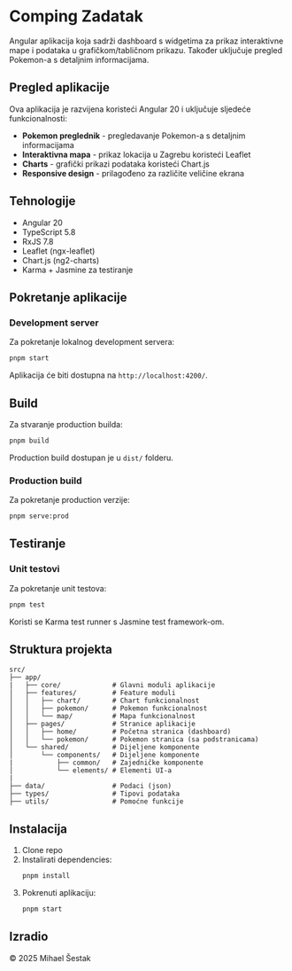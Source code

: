 # Comping Zadatak

Angular aplikacija koja sadrži dashboard s widgetima za prikaz interaktivne mape i podataka u grafičkom/tabličnom prikazu. Također uključuje pregled Pokemon-a s detaljnim informacijama.

## Pregled aplikacije

Ova aplikacija je razvijena koristeći Angular 20 i uključuje sljedeće funkcionalnosti:

- **Pokemon preglednik** - pregledavanje Pokemon-a s detaljnim informacijama
- **Interaktivna mapa** - prikaz lokacija u Zagrebu koristeći Leaflet
- **Charts** - grafički prikazi podataka koristeći Chart.js
- **Responsive design** - prilagođeno za različite veličine ekrana

## Tehnologije

- Angular 20
- TypeScript 5.8
- RxJS 7.8
- Leaflet (ngx-leaflet)
- Chart.js (ng2-charts)
- Karma + Jasmine za testiranje

## Pokretanje aplikacije

### Development server

Za pokretanje lokalnog development servera:

```bash
pnpm start
```

Aplikacija će biti dostupna na `http://localhost:4200/`.

## Build

Za stvaranje production builda:

```bash
pnpm build
```

Production build dostupan je u `dist/` folderu.

### Production build

Za pokretanje production verzije:

```bash
pnpm serve:prod
```

## Testiranje

### Unit testovi

Za pokretanje unit testova:

```bash
pnpm test
```

Koristi se Karma test runner s Jasmine test framework-om.

## Struktura projekta

```
src/
├── app/
|   ├── core/             # Glavni moduli aplikacije
│   ├── features/         # Feature moduli
│   │   ├── chart/        # Chart funkcionalnost
│   │   ├── pokemon/      # Pokemon funkcionalnost
│   │   └── map/          # Mapa funkcionalnost
│   ├── pages/            # Stranice aplikacije
│   │   ├── home/         # Početna stranica (dashboard)
│   │   └── pokemon/      # Pokemon stranica (sa podstranicama)
│   └── shared/           # Dijeljene komponente
│       └── components/   # Dijeljene komponente
|           ├── common/   # Zajedničke komponente
│           └── elements/ # Elementi UI-a
|
├── data/                 # Podaci (json)
├── types/                # Tipovi podataka
├── utils/                # Pomoćne funkcije
```

## Instalacija

1. Clone repo
2. Instalirati dependencies:
   ```bash
   pnpm install
   ```
3. Pokrenuti aplikaciju:
   ```bash
   pnpm start
   ```

## Izradio

© 2025 Mihael Šestak
